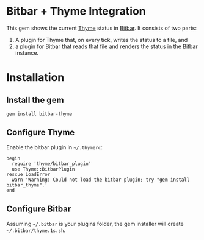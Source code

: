 # Bitbar + Thyme Integration

This gem shows the current [Thyme](https://github.com/hughbien/thyme) status in [Bitbar](https://getbitbar.com/). It consists of two parts:

1. A plugin for Thyme that, on every tick, writes the status to a file, and
1. a plugin for Bitbar that reads that file and renders the status in the Bitbar instance.

# Installation

## Install the gem

```
gem install bitbar-thyme
```

## Configure Thyme

Enable the bitbar plugin in `~/.thymerc`:

```
begin
  require 'thyme/bitbar_plugin'
  use Thyme::BitbarPlugin
rescue LoadError
  warn 'Warning: Could not load the bitbar plugin; try "gem install bitbar_thyme".'
end
```

## Configure Bitbar

Assuming `~/.bitbar` is your plugins folder, the gem installer will create `~/.bitbar/thyme.1s.sh`.
